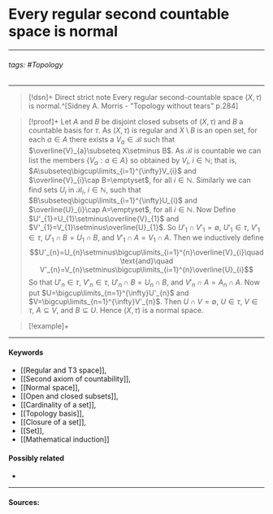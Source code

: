 # Every regular second countable space is normal
***
###### tags: #Topology 
***
>[!dsn]+ Direct strict note
>Every regular second-countable space $(X,\tau)$ is normal.^[Sidney A. Morris - "Topology without tears" p.284]

>[!proof]+
>Let $A$ and $B$ be disjoint closed subsets of $(X,\tau)$ and $B$ a countable basis for $\tau$. As $(X,\tau)$ is regular and $X\setminus B$ is an open set, for each $a\in A$ there exists a $V_{a}\in\mathcal{B}$ such that $\overline{V}_{a}\subseteq X\setminus B$.
>As $\mathcal{B}$ is countable we can list the members $\{V_{a}:a\in A\}$ so obtained by $V_{i}$, $i\in\mathbb{N}$; that is, $A\subseteq\bigcup\limits_{i=1}^{\infty}V_{i}$ and $\overline{V}_{i}\cap B=\emptyset$, for all $i\in\mathbb{N}$.
>Similarly we can find sets $U_{i}$ in $\mathcal{B}_{i}$, $i\in\mathbb{N}$, such that $B\subseteq\bigcup\limits_{i=1}^{\infty}U_{i}$ and $\overline{U}_{i}\cap A=\emptyset$, for all $i\in\mathbb{N}$.
>Now Define $U'_{1}=U_{1}\setminus\overline{V}_{1}$ and $V'_{1}=V_{1}\setminus\overline{U}_{1}$.
>So $U'_{1}\cap V'_{1}=\emptyset$, $U'_{1}\in\tau$, $V'_{1}\in\tau$, $U'_{1}\cap B=U_{1}\cap B$, and $V'_{1}\cap A=V_{1}\cap A$.
>Then we inductively define
>$$U'_{n}=U_{n}\setminus\bigcup\limits_{i=1}^{n}\overline{V}_{i}\quad\text{and}\quad V'_{n}=V_{n}\setminus\bigcup\limits_{i=1}^{n}\overline{U}_{i}$$
>So that $U'_{n}\in\tau$, $V'_{n}\in\tau$, $U'_{n}\cap B=U_{n}\cap B$, and $V'_{n}\cap A=A_{n}\cap A$.
>Now put $U=\bigcup\limits_{n=1}^{\infty}U'_{n}$ and $V=\bigcup\limits_{n=1}^{\infty}V'_{n}$.
>Then $U\cap V=\emptyset$, $U\in\tau$, $V\in\tau$, $A\subseteq V$, and $B\subseteq U$. Hence $(X,\tau)$ is a normal space.

>[!example]+ 
>
***
#### Keywords
- [[Regular and T3 space]],
- [[Second axiom of countability]],
- [[Normal space]],
- [[Open and closed subsets]],
- [[Cardinality of a set]],
- [[Topology basis]],
- [[Closure of a set]],
- [[Set]],
- [[Mathematical induction]]
#### Possibly related
- 
***
#### Sources:
